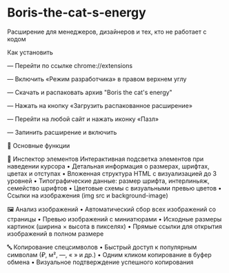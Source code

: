 # Boris-the-cat-s-energy
Расширение для менеджеров, дизайнеров и тех, кто не работает с кодом

Как установить

— Перейти по ссылке chrome://extensions

— Включить «Режим разработчика» в правом верхнем углу

— Скачать и распаковать архив "Boris the cat's energy"

— Нажать на кнопку «Загрузить распакованное расширение»

— Перейти на любой сайт и нажать иконку «Пазл»

— Запинить расширение и включить 

🚀 Основные функции

📱 Инспектор элементов
	Интерактивная подсветка элементов при наведении курсора	
	•	Детальная информация о размерах, шрифтах, цветах и отступах
	•	Вложенная структура HTML с визуализацией до 3 уровней
	•	Типографические данные: размер шрифта, интерлиньяж, семейство шрифтов
	•	Цветовые схемы с визуальными превью цветов
	•	Ссылки на изображения (img src и background-image)
	
🖼️ Анализ изображений
	•	Автоматический сбор всех изображений со страницы
	•	Превью изображений с миниатюрами
	•	Исходные размеры картинок (ширина × высота в пикселях)
	•	Прямые ссылки для открытия изображений в полном размере
	
🔤 Копирование спецсимволов
	•	Быстрый доступ к популярным символам (₽, м², —, « » и др.)
	•	Одним кликом копирование в буфер обмена
	•	Визуальное подтверждение успешного копирования
